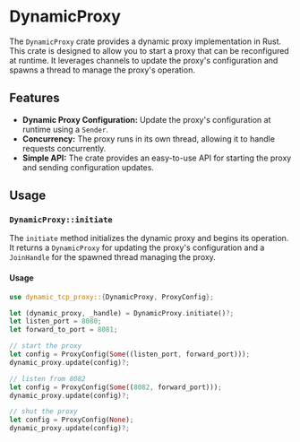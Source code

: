 # DynamicProxy

The `DynamicProxy` crate provides a dynamic proxy implementation in Rust. This crate is designed to allow you to start a proxy that can be reconfigured at runtime. It leverages channels to update the proxy's configuration and spawns a thread to manage the proxy's operation.

## Features

- **Dynamic Proxy Configuration:** Update the proxy's configuration at runtime using a `Sender`.
- **Concurrency:** The proxy runs in its own thread, allowing it to handle requests concurrently.
- **Simple API:** The crate provides an easy-to-use API for starting the proxy and sending configuration updates.

## Usage

### `DynamicProxy::initiate`

The `initiate` method initializes the dynamic proxy and begins its operation. It returns a `DynamicProxy` for updating the proxy's configuration and a `JoinHandle` for the spawned thread managing the proxy.

#### Usage

```rust
use dynamic_tcp_proxy::{DynamicProxy, ProxyConfig};

let (dynamic_proxy, _handle) = DynamicProxy.initiate()?;
let listen_port = 8080;
let forward_to_port = 8081;

// start the proxy
let config = ProxyConfig(Some((listen_port, forward_port)));
dynamic_proxy.update(config)?;

// listen from 8082
let config = ProxyConfig(Some((8082, forward_port)));
dynamic_proxy.update(config)?;

// shut the proxy
let config = ProxyConfig(None);
dynamic_proxy.update(config)?;
```
